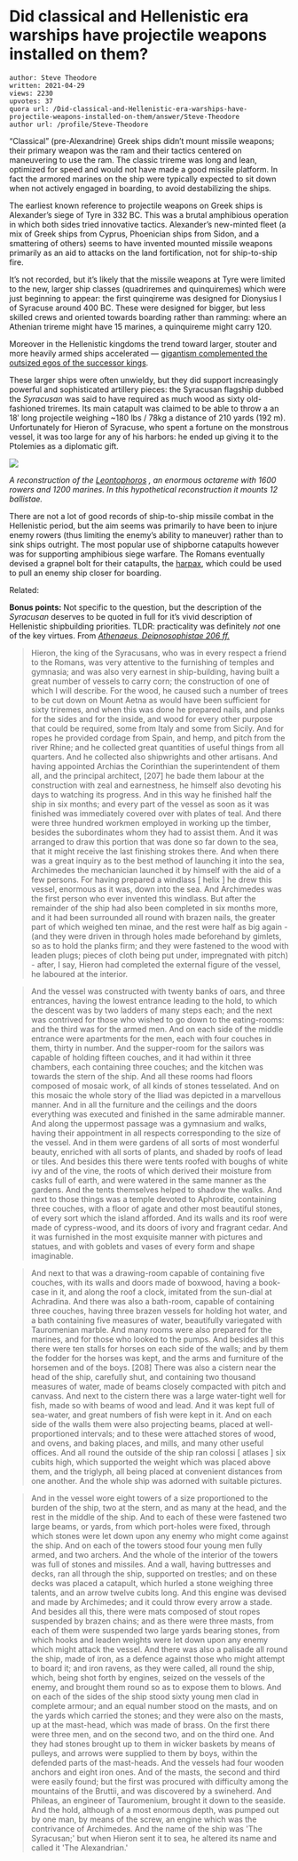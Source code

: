 # Did classical and Hellenistic era warships have projectile weapons installed on them?

	author: Steve Theodore
	written: 2021-04-29
	views: 2230
	upvotes: 37
	quora url: /Did-classical-and-Hellenistic-era-warships-have-projectile-weapons-installed-on-them/answer/Steve-Theodore
	author url: /profile/Steve-Theodore


“Classical” (pre-Alexandrine) Greek ships didn’t mount missile weapons; their primary weapon was the ram and their tactics centered on maneuvering to use the ram. The classic trireme was long and lean, optimized for speed and would not have made a good missile platform. In fact the armored marines on the ship were typically expected to sit down when not actively engaged in boarding, to avoid destabilizing the ships.

The earliest known reference to projectile weapons on Greek ships is Alexander’s siege of Tyre in 332 BC. This was a brutal amphibious operation in which both sides tried innovative tactics. Alexander’s new-minted fleet (a mix of Greek ships from Cyprus, Phoenician ships from Sidon, and a smattering of others) seems to have invented mounted missile weapons primarily as an aid to attacks on the land fortification, not for ship-to-ship fire.

It’s not recorded, but it’s likely that the missile weapons at Tyre were limited to the new, larger ship classes (quadriremes and quinquiremes) which were just beginning to appear: the first quinqireme was designed for Dionysius I of Syracuse around 400 BC. These were designed for bigger, but less skilled crews and oriented towards boarding rather than ramming: where an Athenian trireme might have 15 marines, a quinquireme might carry 120.

Moreover in the Hellenistic kingdoms the trend toward larger, stouter and more heavily armed ships accelerated — [gigantism complemented the outsized egos of the successor kings](http://www.hellenicaworld.com/Greece/Technology/en/GiantShips.html).

These larger ships were often unwieldy, but they did support increasingly powerful and sophisticated artillery pieces: the Syracusan flagship dubbed the _Syracusan_  was said to have required as much wood as sixty old-fashioned triremes. Its main catapult was claimed to be able to throw a an 18′ long projectile weighing ~180 lbs / 78kg a distance of 210 yards (192 m). Unfortunately for Hieron of Syracuse, who spent a fortune on the monstrous vessel, it was too large for any of his harbors: he ended up giving it to the Ptolemies as a diplomatic gift.

![](https://qph.fs.quoracdn.net/main-qimg-e84ce41804eacacab0efe2fddceb043b)

_A reconstruction of the_ _[Leontophoros](https://en.wikipedia.org/wiki/Leontophoros)_ _, an enormous octareme with 1600 rowers and 1200 marines. In this hypothetical reconstruction it mounts 12 ballistae._ 

There are not a lot of good records of ship-to-ship missile combat in the Hellenistic period, but the aim seems was primarily to have been to injure enemy rowers (thus limiting the enemy’s ability to maneuver) rather than to sink ships outright. The most popular use of shipborne catapults however was for supporting amphibious siege warfare. The Romans eventually devised a grapnel bolt for their catapults, the [harpax](https://en.wikipedia.org/wiki/Harpax), which could be used to pull an enemy ship closer for boarding.

Related:







__Bonus points:__ Not specific to the question, but the description of the _Syracusan_  deserves to be quoted in full for it’s vivid description of Hellenistic shipbuilding priorities. TLDR: practicality was definitely _not_ one of the key virtues. From _[Athenaeus, Deipnosophistae 206 ff.](http://www.attalus.org/old/athenaeus5b.html)_ 

> Hieron, the king of the Syracusans, who was in every respect a friend to the Romans, was very attentive to the furnishing of temples and gymnasia; and was also very earnest in ship-building, having built a great number of vessels to carry corn; the construction of one of which I will describe. For the wood, he caused such a number of trees to be cut down on Mount Aetna as would have been sufficient for sixty triremes, and when this was done he prepared nails, and planks for the sides and for the inside, and wood for every other purpose that could be required, some from Italy and some from Sicily. And for ropes he provided cordage from Spain, and hemp, and pitch from the river Rhine; and he collected great quantities of useful things from all quarters. And he collected also shipwrights and other artisans. And having appointed Archias the Corinthian the superintendent of them all, and the principal architect, [207] he bade them labour at the construction with zeal and earnestness, he himself also devoting his days to watching its progress. And in this way he finished half the ship in six months; and every part of the vessel as soon as it was finished was immediately covered over with plates of teal. And there were three hundred workmen employed in working up the timber, besides the subordinates whom they had to assist them. And it was arranged to draw this portion that was done so far down to the sea, that it might receive the last finishing strokes there. And when there was a great inquiry as to the best method of launching it into the sea, Archimedes the mechanician launched it by himself with the aid of a few persons. For having prepared a windlass [ helix ] he drew this vessel, enormous as it was, down into the sea. And Archimedes was the first person who ever invented this windlass. But after the remainder of the ship had also been completed in six months more, and it had been surrounded all round with brazen nails, the greater part of which weighed ten minae, and the rest were half as big again - (and they were driven in through holes made beforehand by gimlets, so as to hold the planks firm; and they were fastened to the wood with leaden plugs; pieces of cloth being put under, impregnated with pitch) - after, I say, Hieron had completed the external figure of the vessel, he laboured at the interior.

> And the vessel was constructed with twenty banks of oars, and three entrances, having the lowest entrance leading to the hold, to which the descent was by two ladders of many steps each; and the next was contrived for those who wished to go down to the eating-rooms: and the third was for the armed men. And on each side of the middle entrance were apartments for the men, each with four couches in them, thirty in number. And the supper-room for the sailors was capable of holding fifteen couches, and it had within it three chambers, each containing three couches; and the kitchen was towards the stern of the ship. And all these rooms had floors composed of mosaic work, of all kinds of stones tesselated. And on this mosaic the whole story of the Iliad was depicted in a marvellous manner. And in all the furniture and the ceilings and the doors everything was executed and finished in the same admirable manner. And along the uppermost passage was a gymnasium and walks, having their appointment in all respects corresponding to the size of the vessel. And in them were gardens of all sorts of most wonderful beauty, enriched with all sorts of plants, and shaded by roofs of lead or tiles. And besides this there were tents roofed with boughs of white ivy and of the vine, the roots of which derived their moisture from casks full of earth, and were watered in the same manner as the gardens. And the tents themselves helped to shadow the walks. And next to those things was a temple devoted to Aphrodite, containing three couches, with a floor of agate and other most beautiful stones, of every sort which the island afforded. And its walls and its roof were made of cypress-wood, and its doors of ivory and fragrant cedar. And it was furnished in the most exquisite manner with pictures and statues, and with goblets and vases of every form and shape imaginable.

> And next to that was a drawing-room capable of containing five couches, with its walls and doors made of boxwood, having a book-case in it, and along the roof a clock, imitated from the sun-dial at Achradina. And there was also a bath-room, capable of containing three couches, having three brazen vessels for holding hot water, and a bath containing five measures of water, beautifully variegated with Tauromenian marble. And many rooms were also prepared for the marines, and for those who looked to the pumps. And besides all this there were ten stalls for horses on each side of the walls; and by them the fodder for the horses was kept, and the arms and furniture of the horsemen and of the boys. [208] There was also a cistern near the head of the ship, carefully shut, and containing two thousand measures of water, made of beams closely compacted with pitch and canvass. And next to the cistern there was a large water-tight well for fish, made so with beams of wood and lead. And it was kept full of sea-water, and great numbers of fish were kept in it. And on each side of the walls them were also projecting beams, placed at well-proportioned intervals; and to these were attached stores of wood, and ovens, and baking places, and mills, and many other useful offices. And all round the outside of the ship ran colossi [ atlases ] six cubits high, which supported the weight which was placed above them, and the triglyph, all being placed at convenient distances from one another. And the whole ship was adorned with suitable pictures.

> And in the vessel wore eight towers of a size proportioned to the burden of the ship, two at the stern, and as many at the head, and the rest in the middle of the ship. And to each of these were fastened two large beams, or yards, from which port-holes were fixed, through which stones were let down upon any enemy who might come against the ship. And on each of the towers stood four young men fully armed, and two archers. And the whole of the interior of the towers was full of stones and missiles. And a wall, having buttresses and decks, ran all through the ship, supported on trestles; and on these decks was placed a catapult, which hurled a stone weighing three talents, and an arrow twelve cubits long. And this engine was devised and made by Archimedes; and it could throw every arrow a stade. And besides all this, there were mats composed of stout ropes suspended by brazen chains; and as there were three masts, from each of them were suspended two large yards bearing stones, from which hooks and leaden weights were let down upon any enemy which might attack the vessel. And there was also a palisade all round the ship, made of iron, as a defence against those who might attempt to board it; and iron ravens, as they were called, all round the ship, which, being shot forth by engines, seized on the vessels of the enemy, and brought them round so as to expose them to blows. And on each of the sides of the ship stood sixty young men clad in complete armour; and an equal number stood on the masts, and on the yards which carried the stones; and they were also on the masts, up at the mast-head, which was made of brass. On the first there were three men, and on the second two, and on the third one. And they had stones brought up to them in wicker baskets by means of pulleys, and arrows were supplied to them by boys, within the defended parts of the mast-heads. And the vessels had four wooden anchors and eight iron ones. And of the masts, the second and third were easily found; but the first was procured with difficulty among the mountains of the Bruttii, and was discovered by a swineherd. And Phileas, an engineer of Tauromenium, brought it down to the seaside. And the hold, although of a most enormous depth, was pumped out by one man, by means of the screw, an engine which was the contrivance of Archimedes. And the name of the ship was 'The Syracusan;' but when Hieron sent it to sea, he altered its name and called it 'The Alexandrian.'

